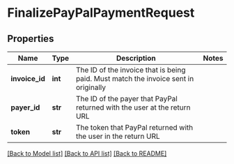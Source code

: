 # FinalizePayPalPaymentRequest

## Properties
Name | Type | Description | Notes
------------ | ------------- | ------------- | -------------
**invoice_id** | **int** | The ID of the invoice that is being paid. Must match the invoice sent in originally | 
**payer_id** | **str** | The ID of the payer that PayPal returned with the user at the return URL | 
**token** | **str** | The token that PayPal returned with the user in the return URL | 

[[Back to Model list]](../README.md#documentation-for-models) [[Back to API list]](../README.md#documentation-for-api-endpoints) [[Back to README]](../README.md)


